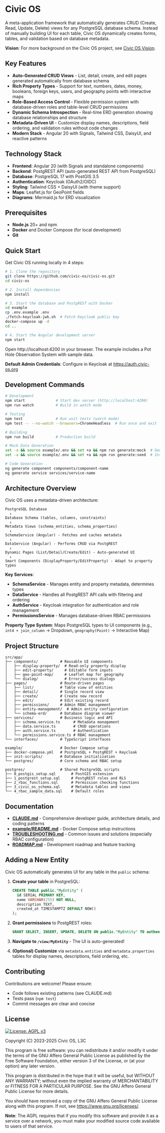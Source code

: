 # Civic OS

A meta-application framework that automatically generates CRUD (Create, Read, Update, Delete) views for any PostgreSQL database schema. Instead of manually building UI for each table, Civic OS dynamically creates forms, tables, and validation based on database metadata.

**Vision**: For more background on the Civic OS project, see [Civic OS Vision](https://github.com/civic-os/vision).

## Key Features

- **Auto-Generated CRUD Views** - List, detail, create, and edit pages generated automatically from database schema
- **Rich Property Types** - Support for text, numbers, dates, money, booleans, foreign keys, users, and geography points with interactive maps
- **Role-Based Access Control** - Flexible permission system with database-driven roles and table-level CRUD permissions
- **Dynamic Schema Introspection** - Real-time ERD generation showing database relationships and structure
- **Metadata-Driven UI** - Customize display names, descriptions, field ordering, and validation rules without code changes
- **Modern Stack** - Angular 20 with Signals, Tailwind CSS, DaisyUI, and reactive patterns

## Technology Stack

- **Frontend**: Angular 20 (with Signals and standalone components)
- **Backend**: PostgREST API (auto-generated REST API from PostgreSQL)
- **Database**: PostgreSQL 17 with PostGIS 3.5
- **Authentication**: Keycloak (OAuth2/OIDC)
- **Styling**: Tailwind CSS + DaisyUI (with theme support)
- **Maps**: Leaflet.js for GeoPoint fields
- **Diagrams**: Mermaid.js for ERD visualization

## Prerequisites

- **Node.js** 20+ and npm
- **Docker** and Docker Compose (for local development)
- **Git**

## Quick Start

Get Civic OS running locally in 4 steps:

```bash
# 1. Clone the repository
git clone https://github.com/civic-os/civic-os.git
cd civic-os

# 2. Install dependencies
npm install

# 3. Start the database and PostgREST with Docker
cd example
cp .env.example .env
./fetch-keycloak-jwk.sh  # Fetch Keycloak public key
docker-compose up -d
cd ..

# 4. Start the Angular development server
npm start
```

Open http://localhost:4200 in your browser. The example includes a Pot Hole Observation System with sample data.

**Default Admin Credentials**: Configure in Keycloak at https://auth.civic-os.org

## Development Commands

```bash
# Development
npm start              # Start dev server (http://localhost:4200)
npm run watch          # Build in watch mode

# Testing
npm test               # Run unit tests (watch mode)
npm test -- --no-watch --browsers=ChromeHeadless  # Run once and exit

# Building
npm run build          # Production build

# Mock Data Generation
set -a && source example/.env && set +a && npm run generate:mock  # Generate SQL
set -a && source example/.env && set +a && npm run generate:seed  # Insert into DB

# Code Generation
ng generate component components/component-name
ng generate service services/service-name
```

## Architecture Overview

Civic OS uses a metadata-driven architecture:

```
PostgreSQL Database
  ↓
Database Schema (tables, columns, constraints)
  ↓
Metadata Views (schema_entities, schema_properties)
  ↓
SchemaService (Angular) - Fetches and caches metadata
  ↓
DataService (Angular) - Performs CRUD via PostgREST
  ↓
Dynamic Pages (List/Detail/Create/Edit) - Auto-generated UI
  ↓
Smart Components (DisplayProperty/EditProperty) - Adapt to property types
```

**Key Services**:
- **SchemaService** - Manages entity and property metadata, determines types
- **DataService** - Handles all PostgREST API calls with filtering and ordering
- **AuthService** - Keycloak integration for authentication and role management
- **PermissionsService** - Manages database-driven RBAC permissions

**Property Type System**: Maps PostgreSQL types to UI components (e.g., `int4 + join_column` → Dropdown, `geography(Point)` → Interactive Map)

## Project Structure

```
src/app/
├── components/          # Reusable UI components
│   ├── display-property/  # Read-only property display
│   ├── edit-property/     # Editable form inputs
│   ├── geo-point-map/     # Leaflet map for geography
│   └── dialog/            # Error/success dialogs
├── pages/               # Route-driven pages
│   ├── list/            # Table view of entities
│   ├── detail/          # Single record view
│   ├── create/          # Create new record
│   ├── edit/            # Edit existing record
│   ├── permissions/     # Admin RBAC management
│   ├── entity-management/  # Admin entity configuration
│   └── schema-erd/      # Database diagram viewer
├── services/            # Business logic and API
│   ├── schema.service.ts      # Metadata management
│   ├── data.service.ts        # CRUD operations
│   ├── auth.service.ts        # Authentication
│   └── permissions.service.ts # RBAC management
└── interfaces/          # TypeScript interfaces

example/                 # Docker Compose setup
├── docker-compose.yml   # PostgreSQL + PostgREST + Keycloak
├── init-scripts/        # Database initialization
└── postgres/            # Core schema and RBAC setup

postgres/                # Shared PostgreSQL scripts
├── 0_postgis_setup.sql       # PostGIS extension
├── 1_postgrest_setup.sql     # PostgREST roles and RLS
├── 2_rbac_functions.sql      # Permission checking functions
├── 3_civic_os_schema.sql     # Metadata tables and views
└── 4_rbac_sample_data.sql    # Default roles
```

## Documentation

- **[CLAUDE.md](./CLAUDE.md)** - Comprehensive developer guide, architecture details, and coding patterns
- **[example/README.md](./example/README.md)** - Docker Compose setup instructions
- **[TROUBLESHOOTING.md](./TROUBLESHOOTING.md)** - Common issues and solutions (especially RBAC configuration)
- **[ROADMAP.md](./ROADMAP.md)** - Development roadmap and feature tracking

## Adding a New Entity

Civic OS automatically generates UI for any table in the `public` schema:

1. **Create your table** in PostgreSQL:
   ```sql
   CREATE TABLE public."MyEntity" (
     id SERIAL PRIMARY KEY,
     name VARCHAR(255) NOT NULL,
     description TEXT,
     created_at TIMESTAMPTZ DEFAULT NOW()
   );
   ```

2. **Grant permissions** to PostgREST roles:
   ```sql
   GRANT SELECT, INSERT, UPDATE, DELETE ON public."MyEntity" TO authenticated;
   ```

3. **Navigate to `/view/MyEntity`** - The UI is auto-generated!

4. **(Optional) Customize** via `metadata.entities` and `metadata.properties` tables for display names, descriptions, field ordering, etc.

## Contributing

Contributions are welcome! Please ensure:
- Code follows existing patterns (see CLAUDE.md)
- Tests pass (`npm test`)
- Commit messages are clear and concise

## License

[![License: AGPL v3](https://img.shields.io/badge/License-AGPL_v3-blue.svg)](https://www.gnu.org/licenses/agpl-3.0)

Copyright (C) 2023-2025 Civic OS, L3C

This program is free software: you can redistribute it and/or modify it under the terms of the GNU Affero General Public License as published by the Free Software Foundation, either version 3 of the License, or (at your option) any later version.

This program is distributed in the hope that it will be useful, but WITHOUT ANY WARRANTY; without even the implied warranty of MERCHANTABILITY or FITNESS FOR A PARTICULAR PURPOSE. See the GNU Affero General Public License for more details.

You should have received a copy of the GNU Affero General Public License along with this program. If not, see <https://www.gnu.org/licenses/>.

**Note**: The AGPL requires that if you modify this software and provide it as a service over a network, you must make your modified source code available to users of that service.
